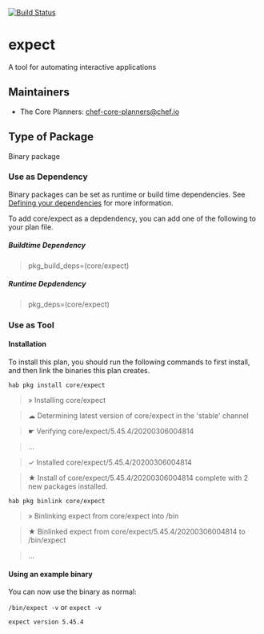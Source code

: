 [![Build Status](https://dev.azure.com/chefcorp-partnerengineering/Chef%20Base%20Plans/_apis/build/status/chef-base-plans.expect?branchName=master)](https://dev.azure.com/chefcorp-partnerengineering/Chef%20Base%20Plans/_build/latest?definitionId=144&branchName=master)

# expect

A tool for automating interactive applications

## Maintainers

* The Core Planners: <chef-core-planners@chef.io>

## Type of Package

Binary package

### Use as Dependency

Binary packages can be set as runtime or build time dependencies. See [Defining your dependencies](https://www.habitat.sh/docs/developing-packages/developing-packages/#sts=Define%20Your%20Dependencies) for more information.

To add core/expect as a depdendency, you can add one of the following to your plan file.

##### Buildtime Dependency

> pkg_build_deps=(core/expect)

##### Runtime Depdendency

> pkg_deps=(core/expect)

### Use as Tool

#### Installation

To install this plan, you should run the following commands to first install, and then link the binaries this plan creates.

`hab pkg install core/expect`

> » Installing core/expect

> ☁ Determining latest version of core/expect in the 'stable' channel

> ☛ Verifying core/expect/5.45.4/20200306004814

> ...

> ✓ Installed core/expect/5.45.4/20200306004814

> ★ Install of core/expect/5.45.4/20200306004814 complete with 2 new packages installed.

`hab pkg binlink core/expect`

> » Binlinking expect from core/expect into /bin

> ★ Binlinked expect from core/expect/5.45.4/20200306004814 to /bin/expect

> ...

#### Using an example binary
You can now use the binary as normal:

`/bin/expect -v` or `expect -v`

```
expect version 5.45.4
```
